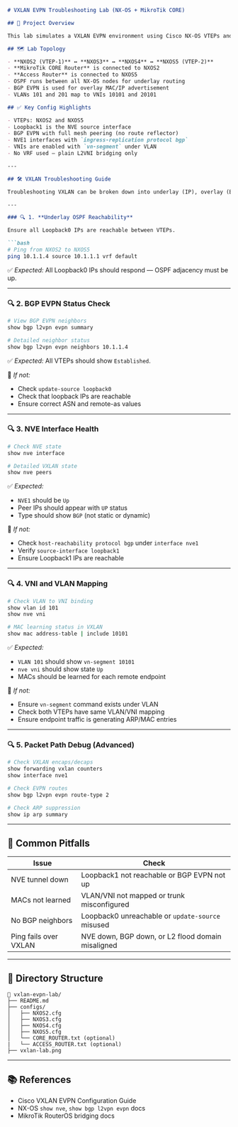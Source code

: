 
````markdown
# VXLAN EVPN Troubleshooting Lab (NX-OS + MikroTik CORE)

## 🧠 Project Overview

This lab simulates a VXLAN EVPN environment using Cisco NX-OS VTEPs and MikroTik core routers. The goal is to validate L2 connectivity over VXLAN across distributed access points and understand how to troubleshoot common VXLAN issues.

## 🗺️ Lab Topology

- **NXOS2 (VTEP-1)** ↔ **NXOS3** ↔ **NXOS4** ↔ **NXOS5 (VTEP-2)**
- **MikroTik CORE Router** is connected to NXOS2
- **Access Router** is connected to NXOS5
- OSPF runs between all NX-OS nodes for underlay routing
- BGP EVPN is used for overlay MAC/IP advertisement
- VLANs 101 and 201 map to VNIs 10101 and 20101

## ✅ Key Config Highlights

- VTEPs: NXOS2 and NXOS5
- Loopback1 is the NVE source interface
- BGP EVPN with full mesh peering (no route reflector)
- NVE1 interfaces with `ingress-replication protocol bgp`
- VNIs are enabled with `vn-segment` under VLAN
- No VRF used — plain L2VNI bridging only

---

## 🛠️ VXLAN Troubleshooting Guide

Troubleshooting VXLAN can be broken down into underlay (IP), overlay (BGP EVPN), and data-plane checks.

---

### 🔍 1. **Underlay OSPF Reachability**

Ensure all Loopback0 IPs are reachable between VTEPs.

```bash
# Ping from NXOS2 to NXOS5
ping 10.1.1.4 source 10.1.1.1 vrf default
````

✅ *Expected:* All Loopback0 IPs should respond — OSPF adjacency must be up.

---

### 🔍 2. **BGP EVPN Status Check**

```bash
# View BGP EVPN neighbors
show bgp l2vpn evpn summary

# Detailed neighbor status
show bgp l2vpn evpn neighbors 10.1.1.4
```

✅ *Expected:* All VTEPs should show `Established`.

🛑 *If not:*

* Check `update-source loopback0`
* Check that loopback IPs are reachable
* Ensure correct ASN and remote-as values

---

### 🔍 3. **NVE Interface Health**

```bash
# Check NVE state
show nve interface

# Detailed VXLAN state
show nve peers
```

✅ *Expected:*

* `NVE1` should be `Up`
* Peer IPs should appear with `UP` status
* Type should show `BGP` (not static or dynamic)

🛑 *If not:*

* Check `host-reachability protocol bgp` under `interface nve1`
* Verify `source-interface loopback1`
* Ensure Loopback1 IPs are reachable

---

### 🔍 4. **VNI and VLAN Mapping**

```bash
# Check VLAN to VNI binding
show vlan id 101
show nve vni

# MAC learning status in VXLAN
show mac address-table | include 10101
```

✅ *Expected:*

* `VLAN 101` should show `vn-segment 10101`
* `nve vni` should show state `Up`
* MACs should be learned for each remote endpoint

🛑 *If not:*

* Ensure `vn-segment` command exists under VLAN
* Check both VTEPs have same VLAN/VNI mapping
* Ensure endpoint traffic is generating ARP/MAC entries

---

### 🔍 5. **Packet Path Debug (Advanced)**

```bash
# Check VXLAN encaps/decaps
show forwarding vxlan counters
show interface nve1

# Check EVPN routes
show bgp l2vpn evpn route-type 2

# Check ARP suppression
show ip arp summary
```

---

## 📌 Common Pitfalls

| Issue                 | Check                                             |
| --------------------- | ------------------------------------------------- |
| NVE tunnel down       | Loopback1 not reachable or BGP EVPN not up        |
| MACs not learned      | VLAN/VNI not mapped or trunk misconfigured        |
| No BGP neighbors      | Loopback0 unreachable or `update-source` misused  |
| Ping fails over VXLAN | NVE down, BGP down, or L2 flood domain misaligned |

---

## 📂 Directory Structure

```
📁 vxlan-evpn-lab/
├── README.md
├── configs/
│   ├── NXOS2.cfg
│   ├── NXOS3.cfg
│   ├── NXOS4.cfg
│   ├── NXOS5.cfg
│   └── CORE_ROUTER.txt (optional)
|   └── ACCESS_ROUTER.txt (optional)
├── vxlan-lab.png

```

---

## 📚 References

* Cisco VXLAN EVPN Configuration Guide
* NX-OS `show nve`, `show bgp l2vpn evpn` docs
* MikroTik RouterOS bridging docs

```


